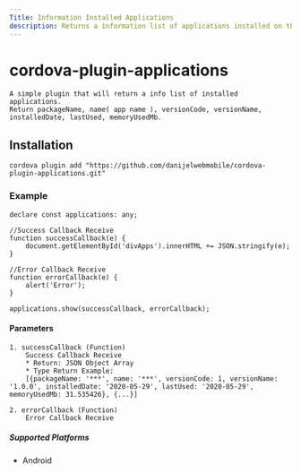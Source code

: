 ```yaml
---
Title: Information Installed Applications  
description: Returns a information list of applications installed on the system.
---
```


# cordova-plugin-applications

	A simple plugin that will return a info list of installed applications.  
    Return packageName, name( app name ), versionCode, versionName, installedDate, lastUsed, memoryUsedMb.

## Installation

    cordova plugin add "https://github.com/danijelwebmobile/cordova-plugin-applications.git"

### Example

    declare const applications: any;

    //Success Callback Receive
    function successCallback(e) {
        document.getElementById('divApps').innerHTML += JSON.stringify(e);
    }

    //Error Callback Receive
    function errorCallback(e) {
        alert('Error');
    }

    applications.show(successCallback, errorCallback);

#### Parameters

    1. successCallback (Function)
        Success Callback Receive
        * Return: JSON Object Array
        * Type Return Example:  
        [{packageName: '***', name: '***', versionCode: 1, versionName: '1.0.0', installedDate: '2020-05-29', lastUsed: '2020-05-29', memoryUsedMb: 31.535426}, {...}]

    2. errorCallback (Function)
        Error Callback Receive

##### Supported Platforms

- Android